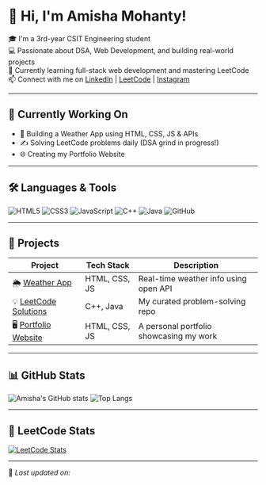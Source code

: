 # 👋 Hi, I'm Amisha Mohanty!

🎓 I'm a 3rd-year CSIT Engineering student  
💻 Passionate about DSA, Web Development, and building real-world projects  
🚀 Currently learning full-stack web development and mastering LeetCode  
📫 Connect with me on [LinkedIn](https://linkedin.com/in/your-link) | [LeetCode](https://leetcode.com/amy1481) | [Instagram](https://instagram.com/amishaaaaa.m)

---

## 🧠 Currently Working On
- 🔧 Building a Weather App using HTML, CSS, JS & APIs  
- ✍️ Solving LeetCode problems daily (DSA grind in progress!)  
- 🌐 Creating my Portfolio Website

---

## 🛠️ Languages & Tools

![HTML5](https://img.shields.io/badge/-HTML5-E34F26?style=flat&logo=html5&logoColor=white)
![CSS3](https://img.shields.io/badge/-CSS3-1572B6?style=flat&logo=css3)
![JavaScript](https://img.shields.io/badge/-JavaScript-F7DF1E?style=flat&logo=javascript&logoColor=black)
![C++](https://img.shields.io/badge/-C++-00599C?style=flat&logo=c%2B%2B&logoColor=white)
![Java](https://img.shields.io/badge/-Java-007396?style=flat&logo=java)
![GitHub](https://img.shields.io/badge/-GitHub-181717?style=flat&logo=github)

---

## 📌 Projects

| Project | Tech Stack | Description |
|--------|------------|-------------|
| 🌦️ [Weather App](#) | HTML, CSS, JS | Real-time weather info using open API |
| 💡 [LeetCode Solutions](#) | C++, Java | My curated problem-solving repo |
| 🖥️ [Portfolio Website](#) | HTML, CSS, JS | A personal portfolio showcasing my work |

---

## 📊 GitHub Stats

![Amisha's GitHub stats](https://github-readme-stats.vercel.app/api?username=Amy1481&show_icons=true&theme=dark&hide_title=true&cache_seconds=1)
![Top Langs](https://github-readme-stats.vercel.app/api/top-langs/?username=Amy1481&layout=compact&theme=dark&cache_seconds=1)

---

## 🧩 LeetCode Stats

[![LeetCode Stats](https://leetcard.jacoblin.cool/amy1481?theme=dark&layout=compact&font=Baloo+2&animation=true&ext=activity)](https://leetcode.com/Amy1481&cache_seconds=1)


---

📅 *Last updated on: <!--AUTO-DATE-->*

